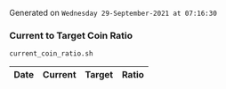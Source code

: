 Generated on `Wednesday 29-September-2021 at 07:16:30`

### Current to Target Coin Ratio
`current_coin_ratio.sh`

Date|Current|Target|Ratio
---|---|---|---
